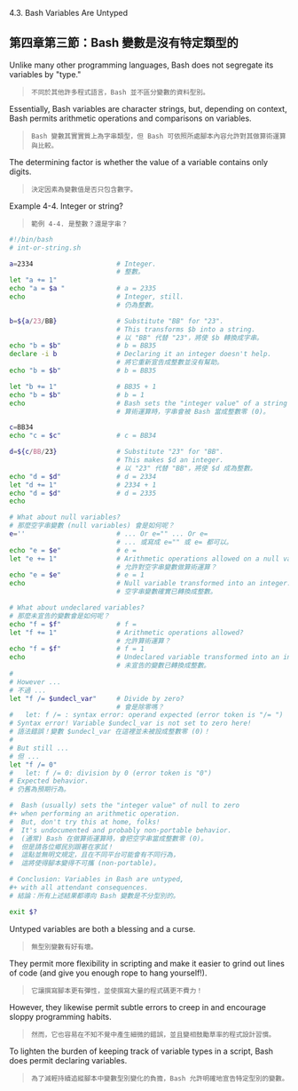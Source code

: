 4.3. Bash Variables Are Untyped

第四章第三節：Bash 變數是沒有特定類型的
---

Unlike many other programming languages, Bash does not segregate its variables by "type."

>`不同於其他許多程式語言，Bash 並不區分變數的資料型別。`

Essentially, Bash variables are character strings, but, depending on context, Bash permits arithmetic operations and comparisons on variables.

>`Bash 變數其實實質上為字串類型，但 Bash 可依照所處腳本內容允許對其做算術運算與比較。`

The determining factor is whether the value of a variable contains only digits.

>`決定因素為變數值是否只包含數字。`

Example 4-4. Integer or string?

>`範例 4-4. 是整數？還是字串？`

```bash
#!/bin/bash
# int-or-string.sh

a=2334                     # Integer.
                           # 整數。
let "a += 1"
echo "a = $a "             # a = 2335
echo                       # Integer, still.
                           # 仍為整數。

b=${a/23/BB}               # Substitute "BB" for "23".
                           # This transforms $b into a string.
                           # 以 "BB" 代替 "23"，將使 $b 轉換成字串。
echo "b = $b"              # b = BB35
declare -i b               # Declaring it an integer doesn't help.
                           # 將它重新宣告成整數並沒有幫助。
echo "b = $b"              # b = BB35

let "b += 1"               # BB35 + 1
echo "b = $b"              # b = 1
echo                       # Bash sets the "integer value" of a string to 0.
                           # 算術運算時，字串會被 Bash 當成整數零 (0)。

c=BB34
echo "c = $c"              # c = BB34

d=${c/BB/23}               # Substitute "23" for "BB".
                           # This makes $d an integer.
                           # 以 "23" 代替 "BB"，將使 $d 成為整數。
echo "d = $d"              # d = 2334
let "d += 1"               # 2334 + 1
echo "d = $d"              # d = 2335
echo

# What about null variables?
# 那麼空字串變數 (null variables) 會是如何呢？
e=''                       # ... Or e="" ... Or e=
                           # ... 或寫成 e="" 或 e= 都可以。
echo "e = $e"              # e =
let "e += 1"               # Arithmetic operations allowed on a null variable?
                           # 允許對空字串變數做算術運算？
echo "e = $e"              # e = 1
echo                       # Null variable transformed into an integer.
                           # 空字串變數確實已轉換成整數。

# What about undeclared variables?
# 那麼未宣告的變數會是如何呢？
echo "f = $f"              # f =
let "f += 1"               # Arithmetic operations allowed?
                           # 允許算術運算？
echo "f = $f"              # f = 1
echo                       # Undeclared variable transformed into an integer.
                           # 未宣告的變數已轉換成整數。
#
# However ...
# 不過 ...
let "f /= $undecl_var"     # Divide by zero?
                           # 會是除零嗎？
#   let: f /= : syntax error: operand expected (error token is "/= ")
# Syntax error! Variable $undecl_var is not set to zero here!
# 語法錯誤！變數 $undecl_var 在這裡並未被設成整數零 (0)！
#
# But still ...
# 但 ...
let "f /= 0"
#   let: f /= 0: division by 0 (error token is "0")
# Expected behavior.
# 仍舊為預期行為。

#  Bash (usually) sets the "integer value" of null to zero
#+ when performing an arithmetic operation.
#  But, don't try this at home, folks!
#  It's undocumented and probably non-portable behavior.
#  (通常) Bash 在做算術運算時，會把空字串當成整數零 (0)。
#  但是請各位鄉民別跟著在家試！
#  這點並無明文規定，且在不同平台可能會有不同行為，
#  這將使得腳本變得不可攜 (non-portable)。

# Conclusion: Variables in Bash are untyped,
#+ with all attendant consequences.
# 結論：所有上述結果都導向 Bash 變數是不分型別的。

exit $?
```

Untyped variables are both a blessing and a curse.

>`無型別變數有好有壞。`

They permit more flexibility in scripting and make it easier to grind out lines of code (and give you enough rope to hang yourself!).

>`它讓撰寫腳本更有彈性，並使撰寫大量的程式碼更不費力！`

However, they likewise permit subtle errors to creep in and encourage sloppy programming habits.

>`然而，它也容易在不知不覺中產生細微的錯誤，並且變相鼓勵草率的程式設計習慣。`

To lighten the burden of keeping track of variable types in a script, Bash does permit declaring variables.

>`為了減輕持續追縱腳本中變數型別變化的負擔，Bash 允許明確地宣告特定型別的變數。`
